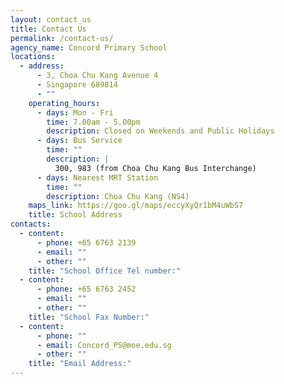 ```yaml
---
layout: contact_us
title: Contact Us
permalink: /contact-us/
agency_name: Concord Primary School
locations:
  - address:
      - 3, Choa Chu Kang Avenue 4
      - Singapore 689814
      - ""
    operating_hours:
      - days: Mon - Fri
        time: 7.00am - 5.00pm
        description: Closed on Weekends and Public Holidays
      - days: Bus Service
        time: ""
        description: |
          300, 983 (from Choa Chu Kang Bus Interchange)
      - days: Nearest MRT Station
        time: ""
        description: Choa Chu Kang (NS4)
    maps_link: https://goo.gl/maps/eccyXyQr1bM4uWbS7
    title: School Address
contacts:
  - content:
      - phone: +65 6763 2139
      - email: ""
      - other: ""
    title: "School Office Tel number:"
  - content:
      - phone: +65 6763 2452
      - email: ""
      - other: ""
    title: "School Fax Number:"
  - content:
      - phone: ""
      - email: Concord_PS@moe.edu.sg
      - other: ""
    title: "Email Address:"
---
```

